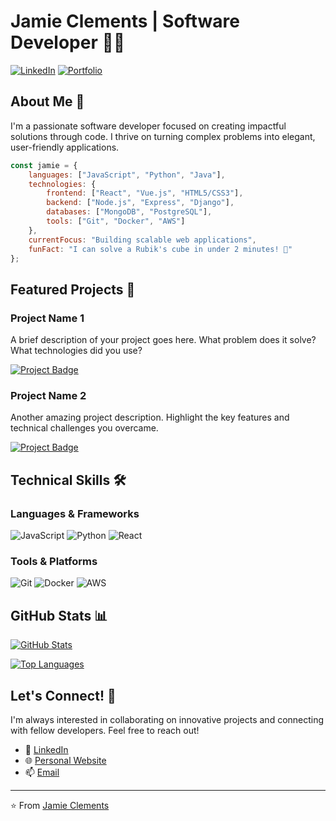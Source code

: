 # Jamie Clements | Software Developer 👨‍💻

[![LinkedIn](https://img.shields.io/badge/LinkedIn-Connect-blue.svg?style=for-the-badge&logo=linkedin)](Your-LinkedIn-URL-Here)
[![Portfolio](https://img.shields.io/badge/Portfolio-Visit-success.svg?style=for-the-badge&logo=github)](Your-Portfolio-URL-Here)

## About Me 🚀

I'm a passionate software developer focused on creating impactful solutions through code. I thrive on turning complex problems into elegant, user-friendly applications.

```javascript
const jamie = {
    languages: ["JavaScript", "Python", "Java"],
    technologies: {
        frontend: ["React", "Vue.js", "HTML5/CSS3"],
        backend: ["Node.js", "Express", "Django"],
        databases: ["MongoDB", "PostgreSQL"],
        tools: ["Git", "Docker", "AWS"]
    },
    currentFocus: "Building scalable web applications",
    funFact: "I can solve a Rubik's cube in under 2 minutes! 🎲"
};
```

## Featured Projects 🌟

### Project Name 1
A brief description of your project goes here. What problem does it solve? What technologies did you use?

[![Project Badge](https://img.shields.io/badge/View_Project-4C566A?style=for-the-badge&logo=github)](Project-URL-Here)

### Project Name 2
Another amazing project description. Highlight the key features and technical challenges you overcame.

[![Project Badge](https://img.shields.io/badge/View_Project-4C566A?style=for-the-badge&logo=github)](Project-URL-Here)

## Technical Skills 🛠️

### Languages & Frameworks
![JavaScript](https://img.shields.io/badge/JavaScript-F7DF1E?style=flat-square&logo=javascript&logoColor=black)
![Python](https://img.shields.io/badge/Python-3776AB?style=flat-square&logo=python&logoColor=white)
![React](https://img.shields.io/badge/React-61DAFB?style=flat-square&logo=react&logoColor=black)

### Tools & Platforms
![Git](https://img.shields.io/badge/Git-F05032?style=flat-square&logo=git&logoColor=white)
![Docker](https://img.shields.io/badge/Docker-2496ED?style=flat-square&logo=docker&logoColor=white)
![AWS](https://img.shields.io/badge/AWS-232F3E?style=flat-square&logo=amazon-aws&logoColor=white)

## GitHub Stats 📊

[![GitHub Stats](https://github-readme-stats.vercel.app/api?username=YourGitHubUsername&show_icons=true&theme=nord)](https://github.com/YourGitHubUsername)

[![Top Languages](https://github-readme-stats.vercel.app/api/top-langs/?username=YourGitHubUsername&layout=compact&theme=nord)](https://github.com/YourGitHubUsername)

## Let's Connect! 🤝

I'm always interested in collaborating on innovative projects and connecting with fellow developers. Feel free to reach out!

- 💼 [LinkedIn](Your-LinkedIn-URL-Here)
- 🌐 [Personal Website](Your-Website-URL-Here)
- 📫 [Email](mailto:your.email@example.com)

---
⭐️ From [Jamie Clements](https://github.com/YourGitHubUsername)

